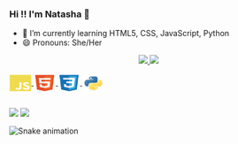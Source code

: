 ### Hi !! I'm Natasha 👋

- 🌱 I’m currently learning HTML5, CSS, JavaScript, Python
- 😄 Pronouns: She/Her

<div align="center">
  <a href="https://github.com/natashabarreira">
  <img height="180em" src="https://github-readme-stats.vercel.app/api?username=natashabarreira&show_icons=true&theme=dracula&include_all_commits=true&count_private=true"/>
  <img height="120em" src="https://github-readme-stats.vercel.app/api/top-langs/?username=natashabarreira&layout=compact&langs_count=7&theme=dracula"/>
</div>
  
<div style="display: inline_block"><br>
  <img align="center" alt="natashabarreira-Js" height="30" width="40" src="https://raw.githubusercontent.com/devicons/devicon/master/icons/javascript/javascript-plain.svg">
  <img align="center" alt="natashabarreira-HTML" height="30" width="40" src="https://raw.githubusercontent.com/devicons/devicon/master/icons/html5/html5-original.svg">
  <img align="center" alt="natashabarreira-CSS" height="30" width="40" src="https://raw.githubusercontent.com/devicons/devicon/master/icons/css3/css3-original.svg">
  <img align="center" alt="natashabarreira-Python" height="30" width="40" src="https://raw.githubusercontent.com/devicons/devicon/master/icons/python/python-original.svg">
</div>
  
  ##
 
<div> 

  <a href="https://instagram.com/natashabarreira" target="_blank"><img src="https://img.shields.io/badge/-Instagram-%23E4405F?style=for-the-badge&logo=instagram&logoColor=white" target="_blank"></a>
  <a href = "mailto:natashabarreira@gmail.com"><img src="https://img.shields.io/badge/-Gmail-%23333?style=for-the-badge&logo=gmail&logoColor=white" target="_blank"></a>

 
  ![Snake animation](https://github.com/natashabarreira/natashabarreira/blob/output/github-contribution-grid-snake.svg)
 
</div>
